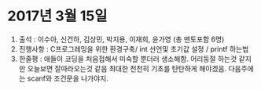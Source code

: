 # 2017년 3월 15일 #

1. 출석    : 이수아, 신건하, 김상민, 박지용, 이재희, 윤가영 (총 맨토포함 6명)
2. 진행사항 : C프로그레밍을 위한 환경구축/ int 선언및 초기값 설정 / printf 하는법
3. 한줄평  : 애들이 코딩을 처음접해서 미숙할 뿐더러 생소해함. 어리둥절 하는것 같지만 오늘보면 			잘따라오는것 같음 최대한 천천히 기초를 탄탄하게 해야겠음. 다음주에는 scanf와 조건문을 나가야지.